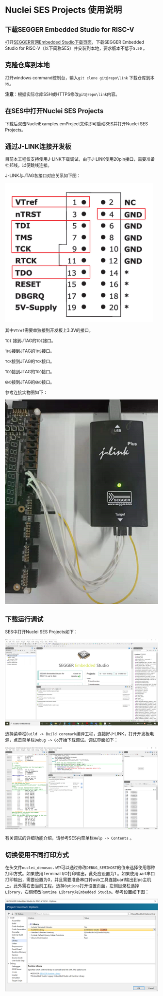 # Nuclei SES Projects 使用说明

## 下载SEGGER Embedded Studio for RISC-V

打开[SEGGER官网Embedded Studio下载页面](https://www.segger.com/downloads/embedded-studio/)，下载SEGGER Embedded Studio for RISC-V（以下简称SES）并安装到本地，要求版本不低于`5.50` 。



## 克隆仓库到本地

打开windows command控制台，输入`git clone git@repo\link` 下载仓库到本地。

**注意**：根据实际仓库SSH或HTTPS修改`git@repo\link`内容。



## 在SES中打开Nuclei SES Projects

下载后双击NucleiExamples.emProject文件即可启动SES并打开Nuclei SES Projects。



## 通过J-LINK连接开发板

目前本工程仅支持使用J-LINK下载调试，由于J-LINK使用20pin接口，需要准备杜邦线，以便跳线连接。

J-LINK与JTAG各接口对应关系如下图：

![image-20210604182718502](doc/pictures/image-20210604112326536.png)

其中`VTref`需要单独接到开发板上3.3V的接口。

`TDI` 接到JTAG的`TDI`接口。

`TMS`接到JTAG的`TMS`接口。

`TCK`接到JTAG的`TCK`接口。

`TDO`接到JTAG的`TDO`接口。

`GND`接到JTAG的`GND`接口。

参考连接实物图如下：

![image-20210604183439857](doc/pictures/image-20210604183439857.png)



## 下载运行调试

SES中打开Nuclei SES Projects如下：

![image-20210604183730907](doc/pictures/image-20210604183730907.png)

选择菜单栏`Build -> Build coremark`编译工程，连接好J-LINK，打开开发板电源，点击菜单栏`Debug -> Go`开始下载调试。调试界面如下：

![image-20210604184203682](doc/pictures/image-20210604184203682.png)

有关调试的详细功能介绍，请参考SES内菜单栏`Help -> Contents` 。



## 切换使用不同打印方式

在头文件`nuclei_demosoc.h`中可以通过修改`DEBUG_SEMIHOST`的值来选择使用哪种打印方式。如果使用Terminal I/O打印输出，此处应设置为1 。如果使用uart串口打印输出，需要设置为0，并且需要准备串口转usb工具连接uart输出到pc主机上。此外需右击当前工程，选择`Options`打开设置页面，左侧目录栏选择`Library`，右侧修改`Runtime Library`为`Embedded Studio`。参考设置如下图：

![image-20210604185142208](doc/pictures/image-20210604185142208.png)
